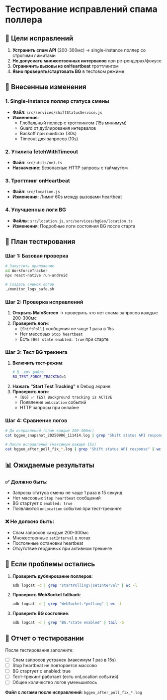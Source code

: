 # Тестирование исправлений спама поллера

## 🎯 Цели исправлений

1. **Устранить спам API** (200-300мс) → single-instance поллер со строгими лимитами
2. **Не допускать множественных интервалов** при ре-рендерах/фокусе
3. **Ограничить вызовы из onHeartbeat** троттлингом
4. **Явно проверять/стартовать BG** в тестовом режиме

## 🔧 Внесенные изменения

### 1. Single-instance поллер статуса смены
- **Файл**: `src/services/shiftStatusService.js`
- **Изменения**:
  - Глобальный поллер с троттлингом (15s минимум)
  - Guard от дублирования интервалов
  - Backoff при ошибках (30s)
  - Timeout для запросов (10s)

### 2. Утилита fetchWithTimeout
- **Файл**: `src/utils/net.ts`
- **Назначение**: Безопасные HTTP запросы с таймаутом

### 3. Троттлинг onHeartbeat
- **Файл**: `src/location.js`
- **Изменения**: Лимит 60s между вызовами heartbeat

### 4. Улучшенные логи BG
- **Файлы**: `src/location.js`, `src/services/bgGeo/location.ts`
- **Изменения**: Подробные логи состояния BG после старта

## 🧪 План тестирования

### Шаг 1: Базовая проверка
```bash
# Запустить приложение
cd WorkforceTracker
npx react-native run-android

# Создать снимок логов
./monitor_logs_safe.sh
```

### Шаг 2: Проверка исправлений
1. **Открыть MainScreen** → проверить что нет спама запросов каждые 200-300мс
2. **Проверить логи**:
   - `[ShiftPoll]` сообщения не чаще 1 раза в 15s
   - Нет массовых `Stop heartbeat`
   - Есть `[BG] state enabled: true` при старте

### Шаг 3: Тест BG трекинга
1. **Включить тест-режим**:
   ```bash
   # В .env файле
   BG_TEST_FORCE_TRACKING=1
   ```
2. **Нажать "Start Test Tracking"** в Debug экране
3. **Проверить логи**:
   - `[BG] ✅ TEST Background tracking is ACTIVE`
   - Появление `onLocation` событий
   - HTTP запросы при онлайне

### Шаг 4: Сравнение логов
```bash
# До исправлений (спам каждые 200-300мс)
cat bggeo_snapshot_20250906_111414.log | grep "Shift status API response" | wc -l

# После исправлений (максимум каждые 15s)
cat bggeo_after_poll_fix_*.log | grep "Shift status API response" | wc -l
```

## 📊 Ожидаемые результаты

### ✅ Должно быть:
- Запросы статуса смены не чаще 1 раза в 15 секунд
- Нет массовых `Stop heartbeat` сообщений
- BG стартует с `enabled: true`
- Появляются `onLocation` события при тест-трекинге

### ❌ Не должно быть:
- Спам запросов каждые 200-300мс
- Множественные `setInterval` в логах
- Постоянные остановки heartbeat
- Отсутствие геоданных при активном трекинге

## 🐛 Если проблемы остались

1. **Проверить дублирование поллеров**:
   ```bash
   adb logcat -d | grep "startPolling\|setInterval" | wc -l
   ```

2. **Проверить WebSocket fallback**:
   ```bash
   adb logcat -d | grep "WebSocket.*polling" | wc -l
   ```

3. **Проверить BG состояние**:
   ```bash
   adb logcat -d | grep "BG.*state enabled" | tail -5
   ```

## 📝 Отчет о тестировании

После тестирования заполните:

- [ ] Спам запросов устранен (максимум 1 раз в 15s)
- [ ] Stop heartbeat не повторяется массово
- [ ] BG стартует с enabled: true
- [ ] Тест-трекинг работает (есть onLocation события)
- [ ] Общее количество логов уменьшилось

**Файл с логами после исправлений**: `bggeo_after_poll_fix_*.log`

